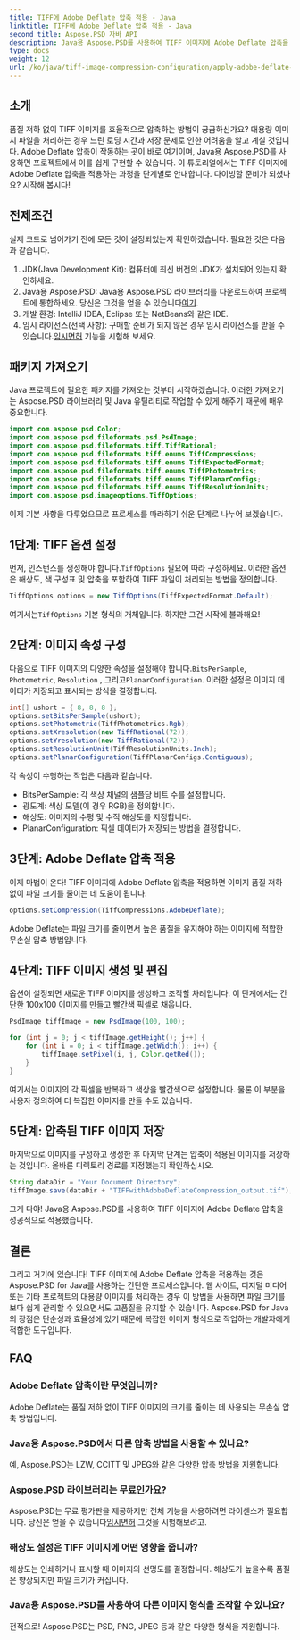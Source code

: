 ```yaml
---
title: TIFF에 Adobe Deflate 압축 적용 - Java
linktitle: TIFF에 Adobe Deflate 압축 적용 - Java
second_title: Aspose.PSD 자바 API
description: Java용 Aspose.PSD를 사용하여 TIFF 이미지에 Adobe Deflate 압축을 적용하는 방법을 알아보세요. 효율적인 이미지 처리를 위한 단계별 가이드입니다.
type: docs
weight: 12
url: /ko/java/tiff-image-compression-configuration/apply-adobe-deflate-compression-tiff/
---
```

## 소개

품질 저하 없이 TIFF 이미지를 효율적으로 압축하는 방법이 궁금하신가요? 대용량 이미지 파일을 처리하는 경우 느린 로딩 시간과 저장 문제로 인한 어려움을 알고 계실 것입니다. Adobe Deflate 압축이 작동하는 곳이 바로 여기이며, Java용 Aspose.PSD를 사용하면 프로젝트에서 이를 쉽게 구현할 수 있습니다. 이 튜토리얼에서는 TIFF 이미지에 Adobe Deflate 압축을 적용하는 과정을 단계별로 안내합니다. 다이빙할 준비가 되셨나요? 시작해 봅시다!

## 전제조건

실제 코드로 넘어가기 전에 모든 것이 설정되었는지 확인하겠습니다. 필요한 것은 다음과 같습니다.

1. JDK(Java Development Kit): 컴퓨터에 최신 버전의 JDK가 설치되어 있는지 확인하세요.
2.  Java용 Aspose.PSD: Java용 Aspose.PSD 라이브러리를 다운로드하여 프로젝트에 통합하세요. 당신은 그것을 얻을 수 있습니다[여기](https://releases.aspose.com/psd/java/).
3. 개발 환경: IntelliJ IDEA, Eclipse 또는 NetBeans와 같은 IDE.
4.  임시 라이선스(선택 사항): 구매할 준비가 되지 않은 경우 임시 라이선스를 받을 수 있습니다.[임시면허](https://purchase.aspose.com/temporary-license/) 기능을 시험해 보세요.

## 패키지 가져오기

Java 프로젝트에 필요한 패키지를 가져오는 것부터 시작하겠습니다. 이러한 가져오기는 Aspose.PSD 라이브러리 및 Java 유틸리티로 작업할 수 있게 해주기 때문에 매우 중요합니다.

```java
import com.aspose.psd.Color;
import com.aspose.psd.fileformats.psd.PsdImage;
import com.aspose.psd.fileformats.tiff.TiffRational;
import com.aspose.psd.fileformats.tiff.enums.TiffCompressions;
import com.aspose.psd.fileformats.tiff.enums.TiffExpectedFormat;
import com.aspose.psd.fileformats.tiff.enums.TiffPhotometrics;
import com.aspose.psd.fileformats.tiff.enums.TiffPlanarConfigs;
import com.aspose.psd.fileformats.tiff.enums.TiffResolutionUnits;
import com.aspose.psd.imageoptions.TiffOptions;
```

이제 기본 사항을 다루었으므로 프로세스를 따라하기 쉬운 단계로 나누어 보겠습니다.

## 1단계: TIFF 옵션 설정

 먼저, 인스턴스를 생성해야 합니다.`TiffOptions` 필요에 따라 구성하세요. 이러한 옵션은 해상도, 색 구성표 및 압축을 포함하여 TIFF 파일이 처리되는 방법을 정의합니다.

```java
TiffOptions options = new TiffOptions(TiffExpectedFormat.Default);
```

여기서는`TiffOptions` 기본 형식의 개체입니다. 하지만 그건 시작에 불과해요! 

## 2단계: 이미지 속성 구성

 다음으로 TIFF 이미지의 다양한 속성을 설정해야 합니다.`BitsPerSample`, `Photometric`, `Resolution` , 그리고`PlanarConfiguration`. 이러한 설정은 이미지 데이터가 저장되고 표시되는 방식을 결정합니다.

```java
int[] ushort = { 8, 8, 8 };
options.setBitsPerSample(ushort);
options.setPhotometric(TiffPhotometrics.Rgb);
options.setXresolution(new TiffRational(72));
options.setYresolution(new TiffRational(72));
options.setResolutionUnit(TiffResolutionUnits.Inch);
options.setPlanarConfiguration(TiffPlanarConfigs.Contiguous);
```

각 속성이 수행하는 작업은 다음과 같습니다.
- BitsPerSample: 각 색상 채널의 샘플당 비트 수를 설정합니다.
- 광도계: 색상 모델(이 경우 RGB)을 정의합니다.
- 해상도: 이미지의 수평 및 수직 해상도를 지정합니다.
- PlanarConfiguration: 픽셀 데이터가 저장되는 방법을 결정합니다.

## 3단계: Adobe Deflate 압축 적용

이제 마법이 온다! TIFF 이미지에 Adobe Deflate 압축을 적용하면 이미지 품질 저하 없이 파일 크기를 줄이는 데 도움이 됩니다.

```java
options.setCompression(TiffCompressions.AdobeDeflate);
```

Adobe Deflate는 파일 크기를 줄이면서 높은 품질을 유지해야 하는 이미지에 적합한 무손실 압축 방법입니다.

## 4단계: TIFF 이미지 생성 및 편집

옵션이 설정되면 새로운 TIFF 이미지를 생성하고 조작할 차례입니다. 이 단계에서는 간단한 100x100 이미지를 만들고 빨간색 픽셀로 채웁니다.

```java
PsdImage tiffImage = new PsdImage(100, 100);

for (int j = 0; j < tiffImage.getHeight(); j++) {
    for (int i = 0; i < tiffImage.getWidth(); i++) {
        tiffImage.setPixel(i, j, Color.getRed());
    }
}
```

여기서는 이미지의 각 픽셀을 반복하고 색상을 빨간색으로 설정합니다. 물론 이 부분을 사용자 정의하여 더 복잡한 이미지를 만들 수도 있습니다.

## 5단계: 압축된 TIFF 이미지 저장

마지막으로 이미지를 구성하고 생성한 후 마지막 단계는 압축이 적용된 이미지를 저장하는 것입니다. 올바른 디렉토리 경로를 지정했는지 확인하십시오.

```java
String dataDir = "Your Document Directory";
tiffImage.save(dataDir + "TIFFwithAdobeDeflateCompression_output.tif");
```

그게 다야! Java용 Aspose.PSD를 사용하여 TIFF 이미지에 Adobe Deflate 압축을 성공적으로 적용했습니다.

## 결론

그리고 거기에 있습니다! TIFF 이미지에 Adobe Deflate 압축을 적용하는 것은 Aspose.PSD for Java를 사용하는 간단한 프로세스입니다. 웹 사이트, 디지털 미디어 또는 기타 프로젝트의 대용량 이미지를 처리하는 경우 이 방법을 사용하면 파일 크기를 보다 쉽게 관리할 수 있으면서도 고품질을 유지할 수 있습니다. Aspose.PSD for Java의 장점은 단순성과 효율성에 있기 때문에 복잡한 이미지 형식으로 작업하는 개발자에게 적합한 도구입니다.

## FAQ

### Adobe Deflate 압축이란 무엇입니까?
Adobe Deflate는 품질 저하 없이 TIFF 이미지의 크기를 줄이는 데 사용되는 무손실 압축 방법입니다.

### Java용 Aspose.PSD에서 다른 압축 방법을 사용할 수 있나요?
예, Aspose.PSD는 LZW, CCITT 및 JPEG와 같은 다양한 압축 방법을 지원합니다.

### Aspose.PSD 라이브러리는 무료인가요?
 Aspose.PSD는 무료 평가판을 제공하지만 전체 기능을 사용하려면 라이센스가 필요합니다. 당신은 얻을 수 있습니다[임시면허](https://purchase.aspose.com/temporary-license/) 그것을 시험해보려고.

### 해상도 설정은 TIFF 이미지에 어떤 영향을 줍니까?
해상도는 인쇄하거나 표시할 때 이미지의 선명도를 결정합니다. 해상도가 높을수록 품질은 향상되지만 파일 크기가 커집니다.

### Java용 Aspose.PSD를 사용하여 다른 이미지 형식을 조작할 수 있나요?
전적으로! Aspose.PSD는 PSD, PNG, JPEG 등과 같은 다양한 형식을 지원합니다.